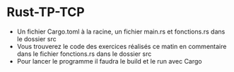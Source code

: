 # Rust-TP-TCP

- Un fichier Cargo.toml à la racine, un fichier main.rs et fonctions.rs dans le dossier src
- Vous trouverez le code des exercices réalisés ce matin en commentaire dans le fichier fonctions.rs dans le dossier src
- Pour lancer le programme il faudra le build et le run avec Cargo
